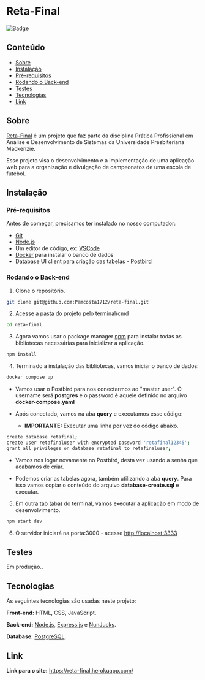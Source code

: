 # Reta-Final
![Badge](https://img.shields.io/badge/Versão-V1.0.0-%237159c1?style=plastic&color=ffa500)

## Conteúdo

   * [Sobre](#sobre)
   * [Instalação](#instalacao)
   * [Pré-requisitos](#pre-requisitos)  
   * [Rodando o Back-end](#rodando-o-back-end) 
   * [Testes](#testes)
   * [Tecnologias](#tecnologias)
   * [Link](#link)


## Sobre

[Reta-Final](https://reta-final.herokuapp.com/) é um projeto que faz parte da disciplina Prática Profissional em Análise e Desenvolvimento de Sistemas da Universidade Presbiteriana Mackenzie.

Esse projeto visa o desenvolvimento e a implementação de uma aplicação web para a organização e divulgação de campeonatos de uma escola de futebol.


## Instalação
### Pré-requisitos

Antes de começar, precisamos ter instalado no nosso computador:

* [Git](https://git-scm.com) 
* [Node.js](https://nodejs.org/en/)
* Um editor de código, ex: [VSCode](https://code.visualstudio.com/)
* [Docker](https://www.docker.com/) para instalar o banco de dados
* Database UI client para criação das tabelas - [Postbird](https://github.com/Paxa/postbird)


### Rodando o Back-end

1. Clone o repositório.

```bash
git clone git@github.com:Pamcosta1712/reta-final.git
```

2. Acesse a pasta do projeto pelo terminal/cmd


```bash
cd reta-final
```

3. Agora vamos usar o package manager [npm](https://www.npmjs.com/) para instalar todas as bibliotecas necessárias para inicializar a aplicação. 

```bash
npm install
```

4. Terminado a instalação das bibliotecas, vamos iniciar o banco de dados:

```bash
docker compose up
```
  
- Vamos usar o Postbird para nos conectarmos ao "master user". O username será **postgres** e o password é aquele definido no arquivo **docker-compose.yaml**

- Após conectado, vamos na aba **query** e executamos esse código:
  - **IMPORTANTE:** Executar uma linha por vez do código abaixo.

```bash
create database retafinal;
create user retafinaluser with encrypted password 'retafinal12345';
grant all privileges on database retafinal to retafinaluser;
```

- Vamos nos logar novamente no Postbird, desta vez usando a senha que acabamos de criar.

- Podemos criar as tabelas agora, também utilizando a aba **query**. Para isso vamos copiar o conteúdo do arquivo **database-create.sql** e executar.

5. Em outra tab (aba) do terminal, vamos executar a aplicação em modo de desenvolvimento.

```bash
npm start dev
```

6. O servidor iniciará na porta:3000 - acesse <http://localhost:3333>


## Testes

Em produção..


## Tecnologias

As seguintes tecnologias são usadas neste projeto:

**Front-end:** HTML, CSS, JavaScript.

**Back-end:** [Node.js](https://nodejs.org/en/), [Express.js](https://expressjs.com/) e [NunJucks](https://mozilla.github.io/nunjucks/).

**Database:** [PostgreSQL](https://www.postgresql.org/).


## Link
**Link para o site:** https://reta-final.herokuapp.com/
 
